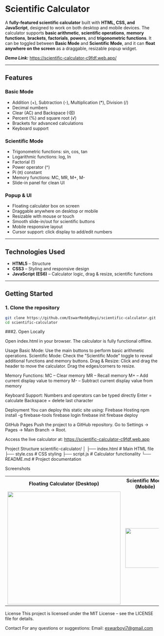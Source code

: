 # Scientific Calculator

A **fully-featured scientific calculator** built with **HTML, CSS, and JavaScript**, designed to work on both desktop and mobile devices. The calculator supports **basic arithmetic**, **scientific operations**, **memory functions**, **brackets**, **factorials**, **powers**, and **trigonometric functions**. It can be toggled between **Basic Mode** and **Scientific Mode**, and it can **float anywhere on the screen** as a draggable, resizable popup widget.

***Demo Link:*** https://scientific-calculator-c9fdf.web.app/

---

## **Features**

### Basic Mode
- Addition (+), Subtraction (-), Multiplication (*), Division (/)  
- Decimal numbers  
- Clear (AC) and Backspace (⌫)  
- Percent (%) and square root (√)  
- Brackets for advanced calculations  
- Keyboard support  

### Scientific Mode
- Trigonometric functions: sin, cos, tan  
- Logarithmic functions: log, ln  
- Factorial (!)  
- Power operator (^)  
- Pi (π) constant  
- Memory functions: MC, MR, M+, M-  
- Slide-in panel for clean UI  

### Popup & UI
- Floating calculator box on screen  
- Draggable anywhere on desktop or mobile  
- Resizable with mouse or touch  
- Smooth slide-in/out for scientific buttons  
- Mobile responsive layout  
- Cursor support: click display to add/edit numbers  

---

## **Technologies Used**

- **HTML5** – Structure  
- **CSS3** – Styling and responsive design  
- **JavaScript (ES6)** – Calculator logic, drag & resize, scientific functions  

---

## **Getting Started**

### 1. Clone the repository

```bash
git clone https://github.com/EswarReddyBoyi/scientific-calculator.git
cd scientific-calculator
```
###2. Open Locally

Open index.html in your browser. The calculator is fully functional offline.

Usage
Basic Mode: Use the main buttons to perform basic arithmetic operations.
Scientific Mode: Check the "Scientific Mode" toggle to reveal additional functions and memory buttons.
Drag & Resize: Click and drag the header to move the calculator. Drag the edges/corners to resize.

Memory Functions:
MC – Clear memory
MR – Recall memory
M+ – Add current display value to memory
M- – Subtract current display value from memory

Keyboard Support:
Numbers and operators can be typed directly
Enter = calculate
Backspace = delete last character

Deployment
You can deploy this static site using:
Firebase Hosting
npm install -g firebase-tools
firebase login
firebase init
firebase deploy


GitHub Pages
Push the project to a GitHub repository.
Go to Settings → Pages → Main Branch → Root.

Access the live calculator at: https://scientific-calculator-c9fdf.web.app


Project Structure
scientific-calculator/
│
├── index.html          # Main HTML file
├── style.css           # CSS styling
├── script.js           # Calculator functionality
└── README.md           # Project documentation

Screenshots
<table>
  <tr>
    <th> Floating Calculator (Desktop)</th>
    <th> Scientific Mode (Mobile)</th>
  </tr>
  <tr>
    <td><img src="image1.png" width="370"/></td>
    <td><img src="image2.jpeg" width="130"/></td>
  </tr>
</table>

License
This project is licensed under the MIT License – see the LICENSE
 file for details.

Contact
For any questions or suggestions:
Email: eswarboyi7@gmail.com
